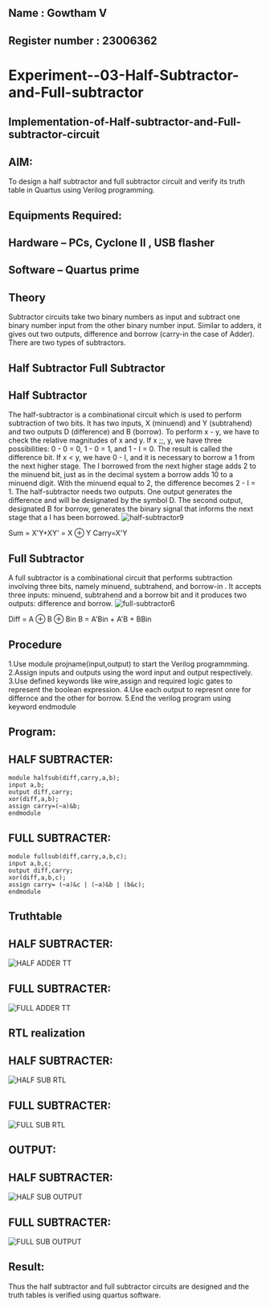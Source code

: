 ## Name : Gowtham V
## Register number : 23006362
# Experiment--03-Half-Subtractor-and-Full-subtractor
## Implementation-of-Half-subtractor-and-Full-subtractor-circuit
## AIM:
To design a half subtractor and full subtractor circuit and verify its truth table in Quartus using Verilog programming.

## Equipments Required:
## Hardware – PCs, Cyclone II , USB flasher
## Software – Quartus prime
## Theory
Subtractor circuits take two binary numbers as input and subtract one binary number input from the other binary number input. Similar to adders, it gives out two outputs, difference and borrow (carry-in the case of Adder). There are two types of subtractors.

## Half Subtractor Full Subtractor
## Half Subtractor
The half-subtractor is a combinational circuit which is used to perform subtraction of two bits. It has two inputs, X (minuend) and Y (subtrahend) and two outputs D (difference) and B (borrow). To perform x - y, we have to check the relative magnitudes of x and y. If x ;;, y, we have three possibilities: 0 - 0 = 0, 1 - 0 = 1, and 1 - I = 0. The result is called the difference bit. If x < y, we have 0 - I, and it is necessary to borrow a 1 from the next higher stage. The I borrowed from the next higher stage adds 2 to the minuend bit, just as in the decimal system a borrow adds 10 to a minuend digit. With the minuend equal to 2, the difference becomes 2 - I = 1. The half-subtractor needs two outputs. One output generates the difference and will be designated by the symbol D. The second output, designated B for borrow, generates the binary signal that informs the next stage that a I has been borrowed.
![half-subtractor9](https://user-images.githubusercontent.com/36288975/166112538-58c3bc7c-ee5d-4e6a-ac8d-8e8328efe27a.png)


Sum = X'Y+XY' = X ⊕ Y
Carry=X'Y

## Full Subtractor
A full subtractor is a combinational circuit that performs subtraction involving three bits, namely minuend, subtrahend, and borrow-in . It accepts three inputs: minuend, subtrahend and a borrow bit and it produces two outputs: difference and borrow. 
![full-subtractor6](https://user-images.githubusercontent.com/36288975/166112541-24c68359-3de8-4674-ae22-8272ffc385ed.png)


Diff = A ⊕ B ⊕ Bin B = A'Bin + A'B + BBin

## Procedure
1.Use module projname(input,output) to start the Verilog programmming. 
2.Assign inputs and outputs using the word input and output respectively.
3.Use defined keywords like wire,assign and required logic gates to represent the boolean expression.
4.Use each output to represnt onre for differnce and the other for borrow. 5.End the verilog program using keyword endmodule


## Program:
## HALF SUBTRACTER:
```
module halfsub(diff,carry,a,b);
input a,b;
output diff,carry;
xor(diff,a,b);
assign carry=(~a)&b;
endmodule
```
## FULL SUBTRACTER:
```
module fullsub(diff,carry,a,b,c);
input a,b,c;
output diff,carry;
xor(diff,a,b,c);
assign carry= (~a)&c | (~a)&b | (b&c);
endmodule
```
## Truthtable
## HALF SUBTRACTER:
![HALF ADDER TT](https://github.com/Gowtham-jk/Experiment--03-Half-Subtractor-and-Full-subtractor/assets/149857834/1efc0409-c058-4045-acfc-b936e469c6d2)
## FULL SUBTRACTER:

![FULL ADDER TT](https://github.com/Gowtham-jk/Experiment--03-Half-Subtractor-and-Full-subtractor/assets/149857834/592bb48a-71ff-445c-a524-b7ff528c75e2)





##  RTL realization
## HALF SUBTRACTER:
![HALF SUB RTL](https://github.com/Gowtham-jk/Experiment--03-Half-Subtractor-and-Full-subtractor/assets/149857834/6d8ab921-d8bb-41ce-a463-6c4a5149c2c6)
## FULL SUBTRACTER:
![FULL SUB RTL](https://github.com/Gowtham-jk/Experiment--03-Half-Subtractor-and-Full-subtractor/assets/149857834/f24cb501-c32e-4ede-9d8a-01860b0c58fa)


## OUTPUT:
## HALF SUBTRACTER:
![HALF SUB OUTPUT](https://github.com/Gowtham-jk/Experiment--03-Half-Subtractor-and-Full-subtractor/assets/149857834/aacf5ff3-a332-45ac-a161-5a78cb45508b)
## FULL SUBTRACTER:
![FULL SUB OUTPUT](https://github.com/Gowtham-jk/Experiment--03-Half-Subtractor-and-Full-subtractor/assets/149857834/85e49820-8143-470b-af29-3221b0d0d808)


## Result:
Thus the half subtractor and full subtractor circuits are designed and the truth tables is verified using quartus software.
